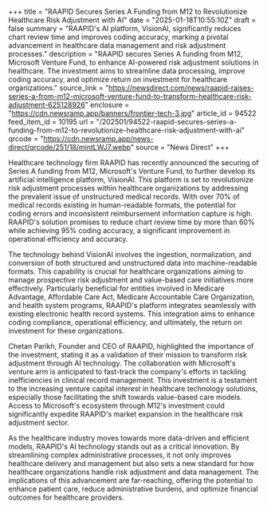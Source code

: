 +++
title = "RAAPID Secures Series A Funding from M12 to Revolutionize Healthcare Risk Adjustment with AI"
date = "2025-01-18T10:55:10Z"
draft = false
summary = "RAAPID's AI platform, VisionAI, significantly reduces chart review time and improves coding accuracy, marking a pivotal advancement in healthcare data management and risk adjustment processes."
description = "RAAPID secures Series A funding from M12, Microsoft Venture Fund, to enhance AI-powered risk adjustment solutions in healthcare. The investment aims to streamline data processing, improve coding accuracy, and optimize return on investment for healthcare organizations."
source_link = "https://newsdirect.com/news/raapid-raises-series-a-from-m12-microsoft-venture-fund-to-transform-healthcare-risk-adjustment-625128926"
enclosure = "https://cdn.newsramp.app/banners/frontier-tech-3.jpg"
article_id = 94522
feed_item_id = 10195
url = "/202501/94522-raapid-secures-series-a-funding-from-m12-to-revolutionize-healthcare-risk-adjustment-with-ai"
qrcode = "https://cdn.newsramp.app/news-direct/qrcode/251/18/mintLWJ7.webp"
source = "News Direct"
+++

<p>Healthcare technology firm RAAPID has recently announced the securing of Series A funding from M12, Microsoft's Venture Fund, to further develop its artificial intelligence platform, VisionAI. This platform is set to revolutionize risk adjustment processes within healthcare organizations by addressing the prevalent issue of unstructured medical records. With over 70% of medical records existing in human-readable formats, the potential for coding errors and inconsistent reimbursement information capture is high. RAAPID's solution promises to reduce chart review time by more than 60% while achieving 95% coding accuracy, a significant improvement in operational efficiency and accuracy.</p><p>The technology behind VisionAI involves the ingestion, normalization, and conversion of both structured and unstructured data into machine-readable formats. This capability is crucial for healthcare organizations aiming to manage prospective risk adjustment and value-based care initiatives more effectively. Particularly beneficial for entities involved in Medicare Advantage, Affordable Care Act, Medicare Accountable Care Organization, and health system programs, RAAPID's platform integrates seamlessly with existing electronic health record systems. This integration aims to enhance coding compliance, operational efficiency, and ultimately, the return on investment for these organizations.</p><p>Chetan Parikh, Founder and CEO of RAAPID, highlighted the importance of the investment, stating it as a validation of their mission to transform risk adjustment through AI technology. The collaboration with Microsoft's venture arm is anticipated to fast-track the company's efforts in tackling inefficiencies in clinical record management. This investment is a testament to the increasing venture capital interest in healthcare technology solutions, especially those facilitating the shift towards value-based care models. Access to Microsoft's ecosystem through M12's investment could significantly expedite RAAPID's market expansion in the healthcare risk adjustment sector.</p><p>As the healthcare industry moves towards more data-driven and efficient models, RAAPID's AI technology stands out as a critical innovation. By streamlining complex administrative processes, it not only improves healthcare delivery and management but also sets a new standard for how healthcare organizations handle risk adjustment and data management. The implications of this advancement are far-reaching, offering the potential to enhance patient care, reduce administrative burdens, and optimize financial outcomes for healthcare providers.</p>